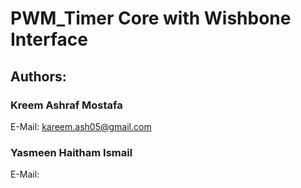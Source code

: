 # PWM_Timer Core with Wishbone Interface

## Authors: 
### Kreem Ashraf Mostafa
E-Mail: kareem.ash05@gmail.com
### Yasmeen Haitham Ismail
E-Mail: 